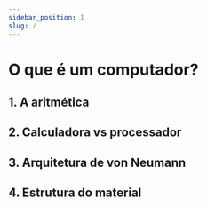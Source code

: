 ```yaml
---
sidebar_position: 1
slug: /
---
```


# O que é um computador?

## 1. A aritmética

## 2. Calculadora vs processador

## 3. Arquitetura de von Neumann

## 4. Estrutura do material
